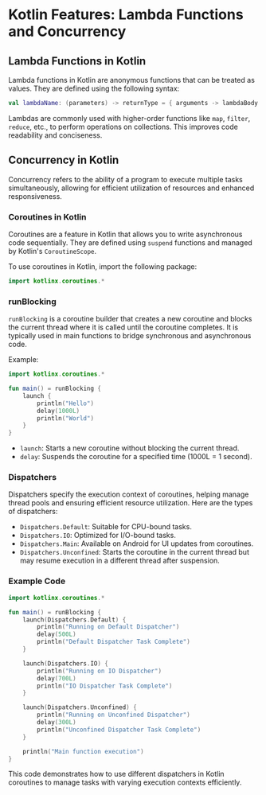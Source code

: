 # Kotlin Features: Lambda Functions and Concurrency

## Lambda Functions in Kotlin

Lambda functions in Kotlin are anonymous functions that can be treated as values. They are defined using the following syntax:

```kotlin
val lambdaName: (parameters) -> returnType = { arguments -> lambdaBody }
```

Lambdas are commonly used with higher-order functions like `map`, `filter`, `reduce`, etc., to perform operations on collections. This improves code readability and conciseness.

## Concurrency in Kotlin

Concurrency refers to the ability of a program to execute multiple tasks simultaneously, allowing for efficient utilization of resources and enhanced responsiveness.

### Coroutines in Kotlin

Coroutines are a feature in Kotlin that allows you to write asynchronous code sequentially. They are defined using `suspend` functions and managed by Kotlin's `CoroutineScope`.

To use coroutines in Kotlin, import the following package:

```kotlin
import kotlinx.coroutines.*
```

### runBlocking

`runBlocking` is a coroutine builder that creates a new coroutine and blocks the current thread where it is called until the coroutine completes. It is typically used in main functions to bridge synchronous and asynchronous code.

Example:

```kotlin
import kotlinx.coroutines.*

fun main() = runBlocking {
    launch {
        println("Hello")
        delay(1000L)
        println("World")
    }
}
```

- `launch`: Starts a new coroutine without blocking the current thread.
- `delay`: Suspends the coroutine for a specified time (1000L = 1 second).

### Dispatchers

Dispatchers specify the execution context of coroutines, helping manage thread pools and ensuring efficient resource utilization. Here are the types of dispatchers:

- `Dispatchers.Default`: Suitable for CPU-bound tasks.
- `Dispatchers.IO`: Optimized for I/O-bound tasks.
- `Dispatchers.Main`: Available on Android for UI updates from coroutines.
- `Dispatchers.Unconfined`: Starts the coroutine in the current thread but may resume execution in a different thread after suspension.

### Example Code

```kotlin
import kotlinx.coroutines.*

fun main() = runBlocking {
    launch(Dispatchers.Default) {
        println("Running on Default Dispatcher")
        delay(500L)
        println("Default Dispatcher Task Complete")
    }

    launch(Dispatchers.IO) {
        println("Running on IO Dispatcher")
        delay(700L)
        println("IO Dispatcher Task Complete")
    }

    launch(Dispatchers.Unconfined) {
        println("Running on Unconfined Dispatcher")
        delay(300L)
        println("Unconfined Dispatcher Task Complete")
    }

    println("Main function execution")
}
```

This code demonstrates how to use different dispatchers in Kotlin coroutines to manage tasks with varying execution contexts efficiently.
